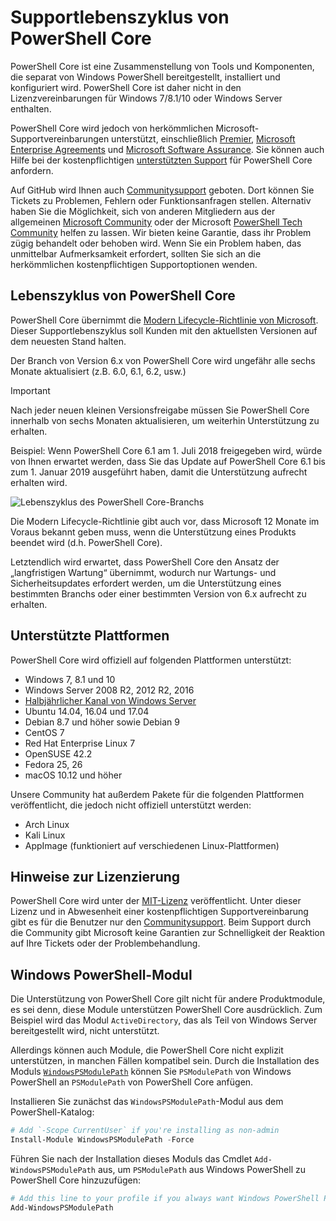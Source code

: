 # <a name="powershell-core-support-lifecycle"></a>Supportlebenszyklus von PowerShell Core

PowerShell Core ist eine Zusammenstellung von Tools und Komponenten, die separat von Windows PowerShell bereitgestellt, installiert und konfiguriert wird.
PowerShell Core ist daher nicht in den Lizenzvereinbarungen für Windows 7/8.1/10 oder Windows Server enthalten.

PowerShell Core wird jedoch von herkömmlichen Microsoft-Supportvereinbarungen unterstützt, einschließlich [Premier][], [Microsoft Enterprise Agreements][enterprise-agreement] und [Microsoft Software Assurance][assurance].
Sie können auch Hilfe bei der kostenpflichtigen [unterstützten Support][] für PowerShell Core anfordern.

Auf GitHub wird Ihnen auch [Communitysupport][] geboten. Dort können Sie Tickets zu Problemen, Fehlern oder Funktionsanfragen stellen.
Alternativ haben Sie die Möglichkeit, sich von anderen Mitgliedern aus der allgemeinen [Microsoft Community][] oder der Microsoft [PowerShell Tech Community][] helfen zu lassen.
Wir bieten keine Garantie, dass ihr Problem zügig behandelt oder behoben wird.
Wenn Sie ein Problem haben, das unmittelbar Aufmerksamkeit erfordert, sollten Sie sich an die herkömmlichen kostenpflichtigen Supportoptionen wenden.

## <a name="lifecycle-of-powershell-core"></a>Lebenszyklus von PowerShell Core

PowerShell Core übernimmt die [Modern Lifecycle-Richtlinie von Microsoft][modern].
Dieser Supportlebenszyklus soll Kunden mit den aktuellsten Versionen auf dem neuesten Stand halten.

Der Branch von Version 6.x von PowerShell Core wird ungefähr alle sechs Monate aktualisiert (z.B. 6.0, 6.1, 6.2, usw.)

> [!IMPORTANT]
> Nach jeder neuen kleinen Versionsfreigabe müssen Sie PowerShell Core innerhalb von sechs Monaten aktualisieren, um weiterhin Unterstützung zu erhalten.

Beispiel: Wenn PowerShell Core 6.1 am 1. Juli 2018 freigegeben wird, würde von Ihnen erwartet werden, dass Sie das Update auf PowerShell Core 6.1 bis zum 1. Januar 2019 ausgeführt haben, damit die Unterstützung aufrecht erhalten wird.

![Lebenszyklus des PowerShell Core-Branchs][lifecycle-chart]

Die Modern Lifecycle-Richtlinie gibt auch vor, dass Microsoft 12 Monate im Voraus bekannt geben muss, wenn die Unterstützung eines Produkts beendet wird (d.h. PowerShell Core).

Letztendlich wird erwartet, dass PowerShell Core den Ansatz der „langfristigen Wartung“ übernimmt, wodurch nur Wartungs- und Sicherheitsupdates erfordert werden, um die Unterstützung eines bestimmten Branchs oder einer bestimmten Version von 6.x aufrecht zu erhalten.

## <a name="supported-platforms"></a>Unterstützte Plattformen

PowerShell Core wird offiziell auf folgenden Plattformen unterstützt:

* Windows 7, 8.1 und 10
* Windows Server 2008 R2, 2012 R2, 2016
* [Halbjährlicher Kanal von Windows Server][semi-annual]
* Ubuntu 14.04, 16.04 und 17.04
* Debian 8.7 und höher sowie Debian 9
* CentOS 7
* Red Hat Enterprise Linux 7
* OpenSUSE 42.2
* Fedora 25, 26
* macOS 10.12 und höher

Unsere Community hat außerdem Pakete für die folgenden Plattformen veröffentlicht, die jedoch nicht offiziell unterstützt werden:

* Arch Linux
* Kali Linux
* AppImage (funktioniert auf verschiedenen Linux-Plattformen)

## <a name="notes-on-licensing"></a>Hinweise zur Lizenzierung

PowerShell Core wird unter der [MIT-Lizenz][] veröffentlicht.
Unter dieser Lizenz und in Abwesenheit einer kostenpflichtigen Supportvereinbarung gibt es für die Benutzer nur den [Communitysupport][].
Beim Support durch die Community gibt Microsoft keine Garantien zur Schnelligkeit der Reaktion auf Ihre Tickets oder der Problembehandlung.

## <a name="windows-powershell-module"></a>Windows PowerShell-Modul

Die Unterstützung von PowerShell Core gilt nicht für andere Produktmodule, es sei denn, diese Module unterstützen PowerShell Core ausdrücklich.
Zum Beispiel wird das Modul `ActiveDirectory`, das als Teil von Windows Server bereitgestellt wird, nicht unterstützt.

Allerdings können auch Module, die PowerShell Core nicht explizit unterstützen, in manchen Fällen kompatibel sein.
Durch die Installation des Moduls [`WindowsPSModulePath`][] können Sie `PSModulePath` von Windows PowerShell an `PSModulePath` von PowerShell Core anfügen.

Installieren Sie zunächst das `WindowsPSModulePath`-Modul aus dem PowerShell-Katalog:

```powershell
# Add `-Scope CurrentUser` if you're installing as non-admin
Install-Module WindowsPSModulePath -Force
```

Führen Sie nach der Installation dieses Moduls das Cmdlet `Add-WindowsPSModulePath` aus, um `PSModulePath` aus Windows PowerShell zu PowerShell Core hinzuzufügen:

```powershell
# Add this line to your profile if you always want Windows PowerShell PSModulePath
Add-WindowsPSModulePath
```

[Premier]: https://www.microsoft.com/en-us/microsoftservices/support.aspx
[enterprise-agreement]: https://www.microsoft.com/en-us/licensing/licensing-programs/enterprise.aspx
[assurance]: https://www.microsoft.com/en-us/licensing/licensing-programs/software-assurance-default.aspx
[Communitysupport]: https://github.com/powershell/powershell/issues
[Microsoft Community]: https://answers.microsoft.com/
[PowerShell Tech Community]: https://techcommunity.microsoft.com/t5/PowerShell/ct-p/WindowsPowerShell
[unterstützten Support]: https://support.microsoft.com/assistedsupportproducts
[modern]: https://support.microsoft.com/help/30881/modern-lifecycle-policy
[lifecycle-chart]: ./images/modern-lifecycle.png
[semi-annual]: https://docs.microsoft.com/windows-server/get-started/semi-annual-channel-overview
[MIT-Lizenz]: https://github.com/PowerShell/PowerShell/blob/master/LICENSE.txt
[`WindowsPSModulePath`]: https://www.powershellgallery.com/packages/WindowsPSModulePath/